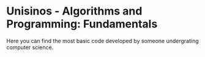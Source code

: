 # Unisinos - Algorithms and Programming: Fundamentals

Here you can find the most basic code developed by someone undergrating computer science.
